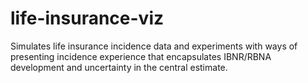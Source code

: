 # life-insurance-viz
Simulates life insurance incidence data and experiments with ways of presenting incidence experience that encapsulates IBNR/RBNA development and uncertainty in the central estimate.
